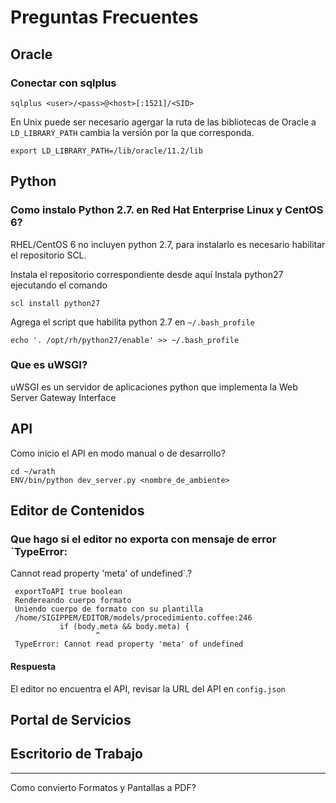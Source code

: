 Preguntas Frecuentes
====================

Oracle
------

### Conectar con sqlplus


    sqlplus <user>/<pass>@<host>[:1521]/<SID>

En Unix puede ser necesario agergar la ruta de las bibliotecas de
Oracle a `LD_LIBRARY_PATH` cambia la versión por la que corresponda.


    export LD_LIBRARY_PATH=/lib/oracle/11.2/lib



Python
------

### Como instalo Python 2.7. en Red Hat Enterprise Linux y CentOS 6?

RHEL/CentOS 6 no incluyen python 2.7, para instalarlo es necesario
habilitar el repositorio SCL.

Instala el repositorio correspondiente desde aquí
Instala python27 ejecutando el comando


    scl install python27


Agrega el script que habilita python 2.7 en `~/.bash_profile`


    echo '. /opt/rh/python27/enable' >> ~/.bash_profile


### Que es uWSGI?

uWSGI es un servidor de aplicaciones python que implementa la Web
Server Gateway Interface


API
---


Como inicio el API en modo manual o de desarrollo?


    cd ~/wrath
    ENV/bin/python dev_server.py <nombre_de_ambiente>




Editor de Contenidos
--------------------

### Que hago si el editor no exporta con mensaje de error `TypeError:
Cannot read property 'meta' of undefined`.?


     exportToAPI true boolean
     Rendereando cuerpo formato
     Uniendo cuerpo de formato con su plantilla
     /home/SIGIPPEM/EDITOR/models/procedimiento.coffee:246
               if (body.meta && body.meta) {
                       ^
     TypeError: Cannot read property 'meta' of undefined


#### Respuesta

El editor no encuentra el API, revisar la URL del API en `config.json`


Portal de Servicios
-------------------





Escritorio de Trabajo
---------------------







---
Como convierto Formatos y Pantallas a PDF?


